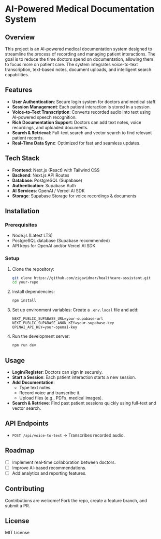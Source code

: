 # AI-Powered Medical Documentation System

## Overview

This project is an AI-powered medical documentation system designed to streamline the process of recording and managing patient interactions. The goal is to reduce the time doctors spend on documentation, allowing them to focus more on patient care. The system integrates voice-to-text transcription, text-based notes, document uploads, and intelligent search capabilities.

## Features

- **User Authentication**: Secure login system for doctors and medical staff.
- **Session Management**: Each patient interaction is stored in a session.
- **Voice-to-Text Transcription**: Converts recorded audio into text using AI-powered speech recognition.
- **Rich Documentation Support**: Doctors can add text notes, voice recordings, and uploaded documents.
- **Search & Retrieval**: Full-text search and vector search to find relevant patient records.
- **Real-Time Data Sync**: Optimized for fast and seamless updates.

## Tech Stack

- **Frontend**: Next.js (React) with Tailwind CSS
- **Backend**: Next.js API Routes
- **Database**: PostgreSQL (Supabase)
- **Authentication**: Supabase Auth
- **AI Services**: OpenAI / Vercel AI SDK
- **Storage**: Supabase Storage for voice recordings & documents

## Installation

### Prerequisites

- Node.js (Latest LTS)
- PostgreSQL database (Supabase recommended)
- API keys for OpenAI and/or Vercel AI SDK

### Setup

1. Clone the repository:
   ```bash
   git clone https://github.com/zigavidmar/healthcare-assistant.git
   cd your-repo
   ```
2. Install dependencies:
   ```bash
   npm install
   ```
3. Set up environment variables:
   Create a `.env.local` file and add:
   ```env
   NEXT_PUBLIC_SUPABASE_URL=your-supabase-url
   NEXT_PUBLIC_SUPABASE_ANON_KEY=your-supabase-key
   OPENAI_API_KEY=your-openai-key
   ```
4. Run the development server:
   ```bash
   npm run dev
   ```

## Usage

- **Login/Register**: Doctors can sign in securely.
- **Start a Session**: Each patient interaction starts a new session.
- **Add Documentation**:
  - Type text notes.
  - Record voice and transcribe it.
  - Upload files (e.g., PDFs, medical images).
- **Search & Retrieve**: Find past patient sessions quickly using full-text and vector search.

## API Endpoints

- `POST /api/voice-to-text` → Transcribes recorded audio.

## Roadmap

- [ ] Implement real-time collaboration between doctors.
- [ ] Improve AI-based recommendations.
- [ ] Add analytics and reporting features.

## Contributing

Contributions are welcome! Fork the repo, create a feature branch, and submit a PR.

## License

MIT License

